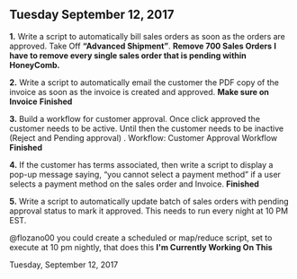 ## Tuesday September 12, 2017

**1.**	Write a script to automatically bill sales orders as soon as the orders are approved.
 Take Off **“Advanced Shipment”**.
 **Remove 700 Sales Orders**
 **I have to remove every single sales order that is pending within HoneyComb.**

**2.**	Write a script to automatically email the customer the PDF copy of the invoice as soon as the invoice is created and approved. **Make sure on Invoice** **Finished**
 

**3.**	Build a workflow for customer approval. Once click approved the customer needs to be active. Until then the customer needs to be inactive (Reject and Pending approval) . 
Workflow: Customer Approval Workflow **Finished**

**4.**	If the customer has terms associated, then write a script to display a pop-up message saying, “you cannot select a payment method” if a user selects a payment method on the sales order and Invoice. **Finished**



**5.**	Write a script to automatically update batch of sales orders with pending approval status to mark it approved. This needs to run every night at 10 PM EST.

@flozano00 you could create a scheduled or map/reduce script, set to execute at 10 pm nightly, that does this
**I'm Currently Working On This**

Tuesday, September 12, 2017